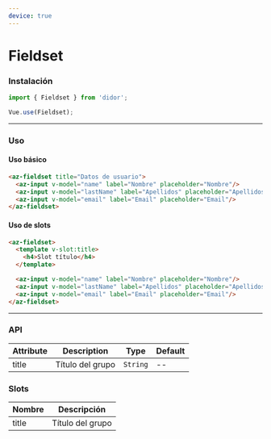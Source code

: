 ```yaml
---
device: true
---
```


# Fieldset

### Instalación

```javascript
import { Fieldset } from 'didor';

Vue.use(Fieldset);
```

---

### Uso

#### Uso básico

``` html
<az-fieldset title="Datos de usuario">
  <az-input v-model="name" label="Nombre" placeholder="Nombre"/>
  <az-input v-model="lastName" label="Apellidos" placeholder="Apellidos"/>
  <az-input v-model="email" label="Email" placeholder="Email"/>
</az-fieldset>
```

#### Uso de slots

``` html
<az-fieldset>
  <template v-slot:title>
    <h4>Slot título</h4>
  </template>

  <az-input v-model="name" label="Nombre" placeholder="Nombre"/>
  <az-input v-model="lastName" label="Apellidos" placeholder="Apellidos"/>
  <az-input v-model="email" label="Email" placeholder="Email"/>
</az-fieldset>
```

---

### API

| Attribute   | Description                                | Type      | Default   |
| ----------- | ------------------------------------------ | --------- | --------- |
| title | Título del grupo | `String` | -- |

### Slots

| Nombre | Descripción                                             |
| ------ | ------------------------------------------------------- |
| title | Título del grupo |

